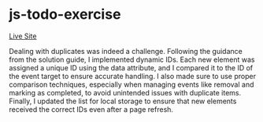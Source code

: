 # js-todo-exercise

[Live Site](https://tjrelly.github.io/js-todo-exercise/)

Dealing with duplicates was indeed a challenge. Following the guidance from the solution guide, I implemented dynamic IDs. Each new element was assigned a unique ID using the data attribute, and I compared it to the ID of the event target to ensure accurate handling. I also made sure to use proper comparison techniques, especially when managing events like removal and marking as completed, to avoid unintended issues with duplicate items. Finally, I updated the list for local storage to ensure that new elements received the correct IDs even after a page refresh.
